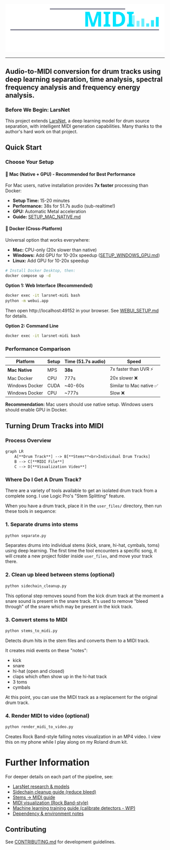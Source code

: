 <img src="./webui/static/img/larsnetmidi.svg">

---

Audio-to-MIDI conversion for drum tracks using deep learning separation, time analysis, spectral frequency analysis and frequency energy analysis.
--- 

### Before We Begin: **LarsNet**

This project extends [LarsNet](LARSNET.md), a deep learning model for drum source separation, with intelligent MIDI generation capabilities. Many thanks to the author's hard work on that project.

## Quick Start

### Choose Your Setup

#### 🚀 **Mac (Native + GPU)** - Recommended for Best Performance
For Mac users, native installation provides **7x faster** processing than Docker:
- **Setup Time:** 15-20 minutes
- **Performance:** 38s for 51.7s audio (sub-realtime!)
- **GPU:** Automatic Metal acceleration
- **Guide:** [SETUP_MAC_NATIVE.md](SETUP_MAC_NATIVE.md)

#### 🐋 **Docker (Cross-Platform)**
Universal option that works everywhere:
- **Mac:** CPU-only (20x slower than native)
- **Windows:** Add GPU for 10-20x speedup ([SETUP_WINDOWS_GPU.md](SETUP_WINDOWS_GPU.md))
- **Linux:** Add GPU for 10-20x speedup

```bash
# Install Docker Desktop, then:
docker compose up -d
```

**Option 1: Web Interface (Recommended)**
```bash
docker exec -it larsnet-midi bash
python -m webui.app
```
Then open http://localhost:49152 in your browser. See [WEBUI_SETUP.md](WEBUI_SETUP.md) for details.

**Option 2: Command Line**
```bash
docker exec -it larsnet-midi bash
```

### Performance Comparison

| Platform | Setup | Time (51.7s audio) | Speed |
|----------|-------|-------------------|-------|
| **Mac Native** | MPS | **38s** | 7x faster than UVR ⚡ |
| Mac Docker | CPU | 777s | 20x slower ❌ |
| Windows Docker | CUDA | ~40-60s | Similar to Mac native ✅ |
| Windows Docker | CPU | ~777s | Slow ❌ |

**Recommendation:** Mac users should use native setup. Windows users should enable GPU in Docker.

## Turning Drum Tracks into MIDI

### Process Overview

```mermaid
graph LR
    A[**Drum Track**] --> B[**Stems**<br>Individual Drum Tracks]
    B --> C[**MIDI File**]
    C --> D[**Visualization Video**]
```

### Where Do I Get A Drum Track?

There are a variety of tools available to get an isolated drum track from a complete song. I use Logic Pro's "Stem Splitting" feature.

When you have a drum track, place it in the `user_files/` directory, then run these tools in sequence:

### 1. Separate drums into stems
```bash
python separate.py
```
Separates drums into individual stems (kick, snare, hi-hat, cymbals, toms) using deep learning. The first time the tool encounters a specific song, it  will create a new project folder inside `user_files`, and move your track there.

### 2. Clean up bleed between stems (optional)
```bash
python sidechain_cleanup.py
```
This optional step removes sound from the kick drum track at the moment a snare sound is present in the snare track. It's used to remove "bleed through" of the snare which may be present in the kick track.

### 3. Convert stems to MIDI
```bash
python stems_to_midi.py
```
Detects drum hits in the stem files and converts them to a MIDI track.

It creates midi events on these "notes":
- kick 
- snare 
- hi-hat (open and closed)
- claps which often show up in the hi-hat track
- 3 toms
- cymbals

At this point, you can use the MIDI track as a replacement for the original drum track.

### 4. Render MIDI to video (optional)
```bash
python render_midi_to_video.py
```
Creates Rock Band-style falling notes visualization in an MP4 video. I view this on my phone while I play along on my Roland drum kit.

# Further Information

For deeper details on each part of the pipeline, see:

- [LarsNet research & models](LARSNET.md)
- [Sidechain cleanup guide (reduce bleed)](SIDECHAIN_CLEANUP_GUIDE.md)
- [Stems → MIDI guide](STEMS_TO_MIDI_GUIDE.md)
- [MIDI visualization (Rock Band-style)](MIDI_VISUALIZATION_GUIDE.md)
- [Machine learning training guide (calibrate detectors - WIP)](ML_TRAINING_GUIDE.md)
- [Dependency & environment notes](DEPENDENCIES.md)

## Contributing

See [CONTRIBUTING.md](CONTRIBUTING.md) for development guidelines.
